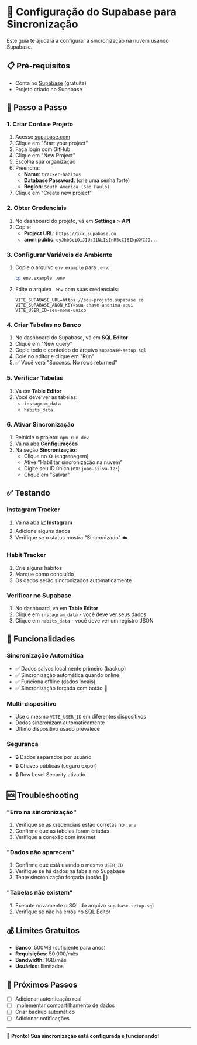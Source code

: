 # 🚀 Configuração do Supabase para Sincronização

Este guia te ajudará a configurar a sincronização na nuvem usando Supabase.

## 📋 **Pré-requisitos**
- Conta no [Supabase](https://supabase.com) (gratuita)
- Projeto criado no Supabase

## 🔧 **Passo a Passo**

### 1. **Criar Conta e Projeto**
1. Acesse [supabase.com](https://supabase.com)
2. Clique em "Start your project"
3. Faça login com GitHub
4. Clique em "New Project"
5. Escolha sua organização
6. Preencha:
   - **Name**: `tracker-habitos`
   - **Database Password**: (crie uma senha forte)
   - **Region**: `South America (São Paulo)`
7. Clique em "Create new project"

### 2. **Obter Credenciais**
1. No dashboard do projeto, vá em **Settings** > **API**
2. Copie:
   - **Project URL**: `https://xxx.supabase.co`
   - **anon public**: `eyJhbGciOiJIUzI1NiIsInR5cCI6IkpXVCJ9...`

### 3. **Configurar Variáveis de Ambiente**
1. Copie o arquivo `env.example` para `.env`:
   ```bash
   cp env.example .env
   ```

2. Edite o arquivo `.env` com suas credenciais:
   ```env
   VITE_SUPABASE_URL=https://seu-projeto.supabase.co
   VITE_SUPABASE_ANON_KEY=sua-chave-anonima-aqui
   VITE_USER_ID=seu-nome-unico
   ```

### 4. **Criar Tabelas no Banco**
1. No dashboard do Supabase, vá em **SQL Editor**
2. Clique em "New query"
3. Copie todo o conteúdo do arquivo `supabase-setup.sql`
4. Cole no editor e clique em "Run"
5. ✅ Você verá "Success. No rows returned"

### 5. **Verificar Tabelas**
1. Vá em **Table Editor**
2. Você deve ver as tabelas:
   - `instagram_data`
   - `habits_data`

### 6. **Ativar Sincronização**
1. Reinicie o projeto: `npm run dev`
2. Vá na aba **Configurações**
3. Na seção **Sincronização**:
   - Clique no ⚙️ (engrenagem)
   - Ative "Habilitar sincronização na nuvem"
   - Digite seu ID único (ex: `joao-silva-123`)
   - Clique em "Salvar"

## ✅ **Testando**

### **Instagram Tracker**
1. Vá na aba **📈 Instagram**
2. Adicione alguns dados
3. Verifique se o status mostra "Sincronizado" ☁️

### **Habit Tracker**
1. Crie alguns hábitos
2. Marque como concluído
3. Os dados serão sincronizados automaticamente

### **Verificar no Supabase**
1. No dashboard, vá em **Table Editor**
2. Clique em `instagram_data` - você deve ver seus dados
3. Clique em `habits_data` - você deve ver um registro JSON

## 🔄 **Funcionalidades**

### **Sincronização Automática**
- ✅ Dados salvos localmente primeiro (backup)
- ✅ Sincronização automática quando online
- ✅ Funciona offline (dados locais)
- ✅ Sincronização forçada com botão 🔄

### **Multi-dispositivo**
- Use o mesmo `VITE_USER_ID` em diferentes dispositivos
- Dados sincronizam automaticamente
- Último dispositivo usado prevalece

### **Segurança**
- 🔒 Dados separados por usuário
- 🔒 Chaves públicas (seguro expor)
- 🔒 Row Level Security ativado

## 🆘 **Troubleshooting**

### **"Erro na sincronização"**
1. Verifique se as credenciais estão corretas no `.env`
2. Confirme que as tabelas foram criadas
3. Verifique a conexão com internet

### **"Dados não aparecem"**
1. Confirme que está usando o mesmo `USER_ID`
2. Verifique se há dados na tabela no Supabase
3. Tente sincronização forçada (botão 🔄)

### **"Tabelas não existem"**
1. Execute novamente o SQL do arquivo `supabase-setup.sql`
2. Verifique se não há erros no SQL Editor

## 💰 **Limites Gratuitos**
- **Banco**: 500MB (suficiente para anos)
- **Requisições**: 50.000/mês
- **Bandwidth**: 1GB/mês
- **Usuários**: Ilimitados

## 🎯 **Próximos Passos**
- [ ] Adicionar autenticação real
- [ ] Implementar compartilhamento de dados
- [ ] Criar backup automático
- [ ] Adicionar notificações

---

**🎉 Pronto! Sua sincronização está configurada e funcionando!** 